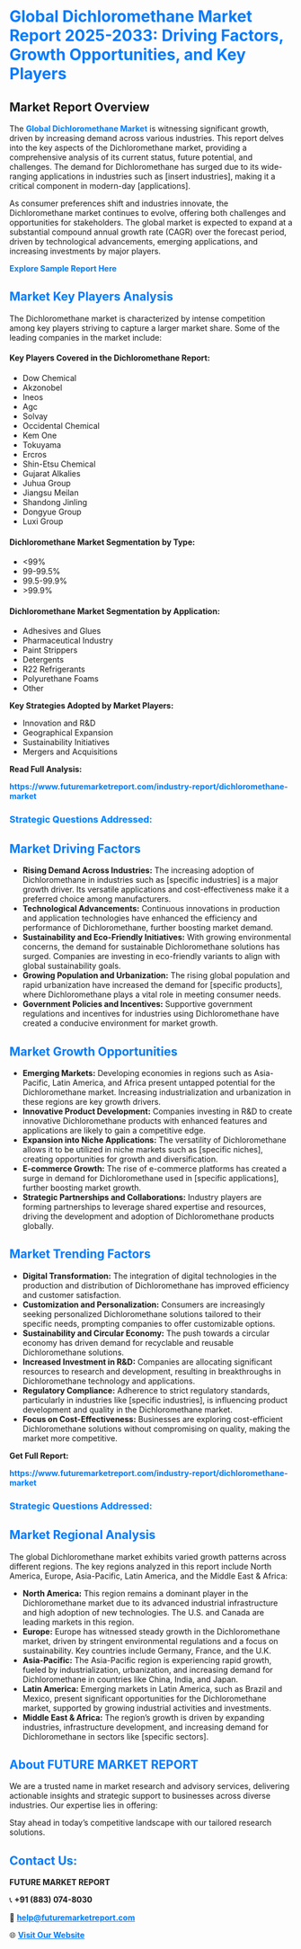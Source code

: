 <h1 style="color: #007BFF;">Global Dichloromethane Market Report 2025-2033: Driving Factors, Growth Opportunities, and Key Players</h1>

<section id="overview">
<h2>Market Report Overview</h2>
<p>The <a href="https://www.futuremarketreport.com/industry-report/dichloromethane-market" style="color: #007BFF; text-decoration: none;"><strong>Global Dichloromethane Market</strong></a> is witnessing significant growth, driven by increasing demand across various industries. This report delves into the key aspects of the Dichloromethane market, providing a comprehensive analysis of its current status, future potential, and challenges. The demand for Dichloromethane has surged due to its wide-ranging applications in industries such as [insert industries], making it a critical component in modern-day [applications].</p>
<p>As consumer preferences shift and industries innovate, the Dichloromethane market continues to evolve, offering both challenges and opportunities for stakeholders. The global market is expected to expand at a substantial compound annual growth rate (CAGR) over the forecast period, driven by technological advancements, emerging applications, and increasing investments by major players.</p>
</section>

<section id="overview">
<p><a href="https://www.futuremarketreport.com/request-sample/reportId=30485" style="color: #007BFF; text-decoration: none;"><strong>Explore Sample Report Here</strong></a></p>
</section>

<section id="key-players">
<h2 style="color: #007BFF;">Market Key Players Analysis</h2>
<p>The Dichloromethane market is characterized by intense competition among key players striving to capture a larger market share. Some of the leading companies in the market include:</p>
<h4>Key Players Covered in the Dichloromethane Report:</h4>
<ul><li>Dow Chemical</li><li>Akzonobel</li><li>Ineos</li><li>Agc</li><li>Solvay</li><li>Occidental Chemical</li><li>Kem One</li><li>Tokuyama</li><li>Ercros</li><li>Shin-Etsu Chemical</li><li>Gujarat Alkalies</li><li>Juhua Group</li><li>Jiangsu Meilan</li><li>Shandong Jinling</li><li>Dongyue Group</li><li>Luxi Group</li></ul>
<h4>Dichloromethane Market Segmentation by Type:</h4>
<ul><li>&lt;99%</li><li>99-99.5%</li><li>99.5-99.9%</li><li>&gt;99.9%</li></ul>

<h4>Dichloromethane Market Segmentation by Application:</h4>
<ul><li>Adhesives and Glues</li><li>Pharmaceutical Industry</li><li>Paint Strippers</li><li>Detergents</li><li>R22 Refrigerants</li><li>Polyurethane Foams</li><li>Other</li></ul>
<p><strong>Key Strategies Adopted by Market Players:</strong></p>
<ul>
<li>Innovation and R&D</li>
<li>Geographical Expansion</li>
<li>Sustainability Initiatives</li>
<li>Mergers and Acquisitions</li>
</ul>
</section>

<section>
<p><strong>Read Full Analysis: </strong></p><a href="https://www.futuremarketreport.com/industry-report/dichloromethane-market" style="color: #007BFF; text-decoration: none;"><strong>https://www.futuremarketreport.com/industry-report/dichloromethane-market</strong></a>
<h3 style="color: #007BFF;">Strategic Questions Addressed:</h3>
</section>

<section id="driving-factors">
<h2 style="color: #007BFF;">Market Driving Factors</h2>
<ul>
<li><strong>Rising Demand Across Industries:</strong> The increasing adoption of Dichloromethane in industries such as [specific industries] is a major growth driver. Its versatile applications and cost-effectiveness make it a preferred choice among manufacturers.</li>
<li><strong>Technological Advancements:</strong> Continuous innovations in production and application technologies have enhanced the efficiency and performance of Dichloromethane, further boosting market demand.</li>
<li><strong>Sustainability and Eco-Friendly Initiatives:</strong> With growing environmental concerns, the demand for sustainable Dichloromethane solutions has surged. Companies are investing in eco-friendly variants to align with global sustainability goals.</li>
<li><strong>Growing Population and Urbanization:</strong> The rising global population and rapid urbanization have increased the demand for [specific products], where Dichloromethane plays a vital role in meeting consumer needs.</li>
<li><strong>Government Policies and Incentives:</strong> Supportive government regulations and incentives for industries using Dichloromethane have created a conducive environment for market growth.</li>
</ul>
</section>

<section id="growth-opportunities">
<h2 style="color: #007BFF;">Market Growth Opportunities</h2>
<ul>
<li><strong>Emerging Markets:</strong> Developing economies in regions such as Asia-Pacific, Latin America, and Africa present untapped potential for the Dichloromethane market. Increasing industrialization and urbanization in these regions are key growth drivers.</li>
<li><strong>Innovative Product Development:</strong> Companies investing in R&D to create innovative Dichloromethane products with enhanced features and applications are likely to gain a competitive edge.</li>
<li><strong>Expansion into Niche Applications:</strong> The versatility of Dichloromethane allows it to be utilized in niche markets such as [specific niches], creating opportunities for growth and diversification.</li>
<li><strong>E-commerce Growth:</strong> The rise of e-commerce platforms has created a surge in demand for Dichloromethane used in [specific applications], further boosting market growth.</li>
<li><strong>Strategic Partnerships and Collaborations:</strong> Industry players are forming partnerships to leverage shared expertise and resources, driving the development and adoption of Dichloromethane products globally.</li>
</ul>
</section>

<section id="trending-factors">
<h2 style="color: #007BFF;">Market Trending Factors</h2>
<ul>
<li><strong>Digital Transformation:</strong> The integration of digital technologies in the production and distribution of Dichloromethane has improved efficiency and customer satisfaction.</li>
<li><strong>Customization and Personalization:</strong> Consumers are increasingly seeking personalized Dichloromethane solutions tailored to their specific needs, prompting companies to offer customizable options.</li>
<li><strong>Sustainability and Circular Economy:</strong> The push towards a circular economy has driven demand for recyclable and reusable Dichloromethane solutions.</li>
<li><strong>Increased Investment in R&D:</strong> Companies are allocating significant resources to research and development, resulting in breakthroughs in Dichloromethane technology and applications.</li>
<li><strong>Regulatory Compliance:</strong> Adherence to strict regulatory standards, particularly in industries like [specific industries], is influencing product development and quality in the Dichloromethane market.</li>
<li><strong>Focus on Cost-Effectiveness:</strong> Businesses are exploring cost-efficient Dichloromethane solutions without compromising on quality, making the market more competitive.</li>
</ul>
</section>

<section>
<p><strong>Get Full Report: </strong></p><a href="https://www.futuremarketreport.com/industry-report/dichloromethane-market" style="color: #007BFF; text-decoration: none;"><strong>https://www.futuremarketreport.com/industry-report/dichloromethane-market</strong></a>
<h3 style="color: #007BFF;">Strategic Questions Addressed:</h3>
</section>


<section id="regional-analysis">
<h2 style="color: #007BFF;">Market Regional Analysis</h2>
<p>The global Dichloromethane market exhibits varied growth patterns across different regions. The key regions analyzed in this report include North America, Europe, Asia-Pacific, Latin America, and the Middle East & Africa:</p>
<ul>
<li><strong>North America:</strong> This region remains a dominant player in the Dichloromethane market due to its advanced industrial infrastructure and high adoption of new technologies. The U.S. and Canada are leading markets in this region.</li>
<li><strong>Europe:</strong> Europe has witnessed steady growth in the Dichloromethane market, driven by stringent environmental regulations and a focus on sustainability. Key countries include Germany, France, and the U.K.</li>
<li><strong>Asia-Pacific:</strong> The Asia-Pacific region is experiencing rapid growth, fueled by industrialization, urbanization, and increasing demand for Dichloromethane in countries like China, India, and Japan.</li>
<li><strong>Latin America:</strong> Emerging markets in Latin America, such as Brazil and Mexico, present significant opportunities for the Dichloromethane market, supported by growing industrial activities and investments.</li>
<li><strong>Middle East & Africa:</strong> The region’s growth is driven by expanding industries, infrastructure development, and increasing demand for Dichloromethane in sectors like [specific sectors].</li>
</ul>
</section>

<footer>
<h2 style="color: #007BFF;">About FUTURE MARKET REPORT</h2>
<p>We are a trusted name in market research and advisory services, delivering actionable insights and strategic support to businesses across diverse industries. Our expertise lies in offering:</p>

<p>Stay ahead in today’s competitive landscape with our tailored research solutions.</p>

<h2 style="color: #007BFF;">Contact Us:</h2>
<p><strong>FUTURE MARKET REPORT</strong></p>
<p>📞 <strong>+91 (883) 074-8030</strong></p>
<p>📧 <strong><a href="mailto:help@futuremarketreport.com" style="color: #007BFF;">help@futuremarketreport.com</a></strong></p>
<p>🌐 <strong><a href="https://www.futuremarketreport.com/" style="color: #007BFF;">Visit Our Website</a></strong></p>
</footer>